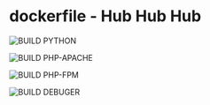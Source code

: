 # dockerfile - Hub Hub Hub

![BUILD PYTHON](https://github.com/duyhenryer/Dockerfile/workflows/BUILD%20PYTHON/badge.svg)

![BUILD PHP-APACHE](https://github.com/duyhenryer/Dockerfile/workflows/BUILD%20PHP-APACHE/badge.svg)

![BUILD PHP-FPM](https://github.com/duyhenryer/Dockerfile/workflows/BUILD%20PHP-FPM/badge.svg)

![BUILD DEBUGER](https://github.com/duyhenryer/Dockerfile/workflows/BUILD%20DEBUGER/badge.svg)
